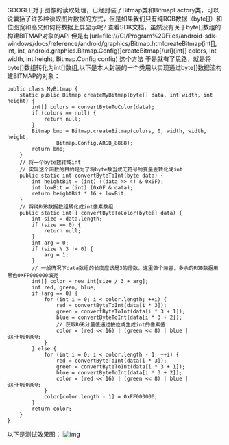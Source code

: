 GOOGLE对于图像的读取处理，已经封装了Bitmap类和BitmapFactory类，可以说囊括了许多种读取图片数据的方式，但是如果我们只有纯RGB数据（byte[]）和位图宽和高又如何将数据上屏显示呢?
查看SDK文档，虽然没有关于byte[]数组的构建BITMAP对象的API
但是有[url=file:///C:/Program%20Files/android-sdk-windows/docs/reference/android/graphics/Bitmap.htmlcreateBitmap(int[], int, int, android.graphics.Bitmap.Config)]createBitmap[/url](int[] colors, int width, int height, Bitmap.Config config) 这个方法
于是就有了思路，就是将byte[]数组转化为int[]数组,以下是本人封装的一个类用以实现通过byte[]数据流构建BITMAP的对象：
```  
public class MyBitmap {
	static public Bitmap createMyBitmap(byte[] data, int width, int height) {
		int[] colors = convertByteToColor(data);
		if (colors == null) {
			return null;
		}
		Bitmap bmp = Bitmap.createBitmap(colors, 0, width, width, height,
				Bitmap.Config.ARGB_8888);
		return bmp;
	}
	// 将一个byte数转成int
	// 实现这个函数的目的是为了将byte数当成无符号的变量去转化成int
	public static int convertByteToInt(byte data) {
		int heightBit = (int) ((data >> 4) & 0x0F);
		int lowBit = (int) (0x0F & data);
		return heightBit * 16 + lowBit;
	}
	// 将纯RGB数据数组转化成int像素数组
	public static int[] convertByteToColor(byte[] data) {
		int size = data.length;
		if (size == 0) {
			return null;
		}
		int arg = 0;
		if (size % 3 != 0) {
			arg = 1;
		}
		// 一般情况下data数组的长度应该是3的倍数，这里做个兼容，多余的RGB数据用黑色0XFF000000填充
		int[] color = new int[size / 3 + arg];
		int red, green, blue;
		if (arg == 0) {
			for (int i = 0; i < color.length; ++i) {
				red = convertByteToInt(data[i * 3]);
				green = convertByteToInt(data[i * 3 + 1]);
				blue = convertByteToInt(data[i * 3 + 2]);
				// 获取RGB分量值通过按位或生成int的像素值
				color = (red << 16) | (green << 8) | blue | 0xFF000000;
			}
		} else {
			for (int i = 0; i < color.length - 1; ++i) {
				red = convertByteToInt(data[i * 3]);
				green = convertByteToInt(data[i * 3 + 1]);
				blue = convertByteToInt(data[i * 3 + 2]);
				color = (red << 16) | (green << 8) | blue | 0xFF000000;
			}
			color[color.length - 1] = 0xFF000000;
		}
		return color;
	}
}
```
以下是测试效果图：
![img](http://emanual.github.io/md-android/img/media_bitmap/13_bitmap.jpg)